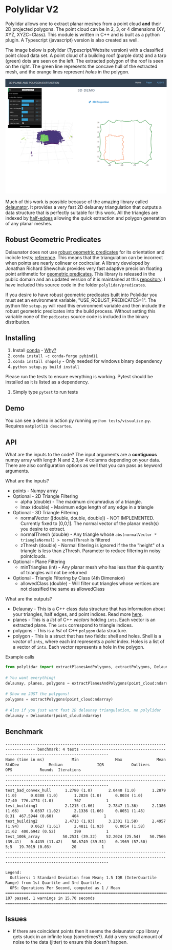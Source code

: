 # Polylidar V2

Polylidar allows one to extract planar meshes from a point cloud **and** their 2D projected polygons. The point cloud can be in 2, 3, or 4 dimensions (XY, XYZ, XYZC=Class). This module is written in C++ and is built as a python plugin.  A Typescript (javascript) version is also created as well.

The image below is polylidar (Typescript/Website version) with a classified point cloud data set.  A point cloud of a building roof (purple dots) and a tarp (green) dots are seen on the left.  The extracted polygon of the roof is seen on the right. The green line represents the concave hull of the extracted mesh, and the orange lines represent *holes* in the polygon.

![Polylidar Example](assets/polylidar-example.png)


Much of this work is possible because of the amazing library called [delaunator](https://github.com/delfrrr/delaunator-cpp).  It provides a very fast 2D delaunay triangulation that outputs a data structure that is perfectly suitable for this work. All the triangles are indexed by [half-edges](https://mapbox.github.io/delaunator/) allowing the quick extraction and polygon generation of any planar meshes.


## Robust Geometric Predicates

Delaunator does not use [robust geometric predicates](https://github.com/mikolalysenko/robust-arithmetic-notes) for its orientation and incircle tests; [reference](https://github.com/mapbox/delaunator/issues/43).  This means that the triangulation can be incorrect when points are nearly colinear or cocircular. A library developed by Jonathan Richard Shewchuk provides very fast adaptive precision floating point arithmetic for [geometric predicates](https://www.cs.cmu.edu/~quake/robust.html).  This library is released in the public domain and an updated version of it is maintained at this [repository](https://github.com/danshapero/predicates). I have included this source code in the folder `polylidar/predicates`.  

If you desire to have robust geometric predicates built into Polylidar you must set an environment variable, "USE_ROBUST_PREDICATES=1". The python file `setup.py` will read this environment variable and then include the robust geometric predicates into the build process. Without setting this variable none of the `pedicates` source code is included in the binary distribution.


## Installing

1. Install [conda](https://conda.io/projects/conda/en/latest/) - [Why?](https://medium.freecodecamp.org/why-you-need-python-environments-and-how-to-manage-them-with-conda-85f155f4353c)
2. `conda install -c conda-forge pybind11`
3. `conda install shapely` - Only needed for windows binary dependency
3. `python setup.py build install`

Please run the tests to ensure everything is working. Pytest should be installed as it is listed as a dependency.

1. Simply type `pytest` to run tests

## Demo

You can see a demo in action py running `python tests/visualize.py`. Requires `matplotlib descartes`.

## API

What are the inputs to the code?  The input arguments are a **contiguous** numpy array with length N and 2,3,or 4 columns depending on your data.  There are also configuration options as well that you can pass as keyword arguments.


What are the inputs?

* points - Numpy array
* Optional - 2D Triangle Filtering
  * alpha (double) - The maximum circumradius of a triangle.
  * lmax (double) - Maximum edge length of any edge in a triangle
* Optional - 3D Triangle Filtering
  * normalVector ([double, double, double]) - NOT IMPLEMENTED. Currently fixed to [0,0,1]. The normal vector of the planar mesh(s) you desire to extract.
  * normalThresh (double) - Any triangle whose `abs(normalVector * triangleNormal) > normalThresh` is filtered
  * zThresh (double) - Normal filtering is ignored if the the "height" of a triangle is less than zThresh. Parameter to reduce filtering in noisy pointclouds. 
* Optional - Plane Filtering
  * minTriangles (int) - Any planar mesh who has less than this quantity of triangles will not be returned
* Optional - Triangle Filtering by Class (4th Dimension)
  * allowedClass (double) - Will filter out triangles whose vertices are not classified the same as allowedClass

What are the outputs?

* Delaunay - This is a C++ class data structure that has information about your triangles, half edges, and point indices. Read more [here](https://mapbox.github.io/delaunator/).
* planes - This is a *list* of C++ *vectors* holding `ints`. Each vector is an extracted plane.  The `ints` correspond to triangle indices.
* polygons - This is a *list* of C++ `polygon` data structure.
* polygon - This is a struct that has two fields: shell and holes. Shell is a *vector* of `ints`, where each int represents a *point* index. Holes is a list of a vector of `ints`. Each vector represents a hole in the polygon.

Example calls
```python
from polylidar import extractPlanesAndPolygons, extractPolygons, Delaunator

# You want everything!
delaunay, planes, polygons = extractPlanesAndPolygons(point_cloud:ndarray)

# Show me JUST the polygons!
polygons = extractPolygons(point_cloud:ndarray)

# Also if you just want fast 2D delaunay triangulation, no polylidar
delaunay = Delaunator(point_cloud:ndarray)
```



## Benchmark

```
----------------------------------------------------------------------------------- benchmark: 4 tests ----------------------------------------------------------------------------------
Name (time in ms)            Min                Max               Mean            StdDev             Median               IQR            Outliers       OPS            Rounds  Iterations
-----------------------------------------------------------------------------------------------------------------------------------------------------------------------------------------
test_bad_convex_hull      1.2780 (1.0)       2.0440 (1.0)       1.2879 (1.0)      0.0388 (1.0)       1.2824 (1.0)      0.0034 (1.0)         17;40  776.4774 (1.0)         767           1
test_building1            2.1215 (1.66)      2.7847 (1.36)      2.1386 (1.66)     0.0397 (1.02)      2.1336 (1.66)     0.0051 (1.48)         8;31  467.5944 (0.60)        404           1
test_building2            2.4713 (1.93)      3.2301 (1.58)      2.4957 (1.94)     0.0627 (1.61)      2.4811 (1.93)     0.0054 (1.58)        21;62  400.6942 (0.52)        399           1
test_100k_array          50.2531 (39.32)    52.2024 (25.54)    50.7566 (39.41)    0.4435 (11.42)    50.6749 (39.51)    0.1969 (57.50)         5;5   19.7019 (0.03)         20           1
-----------------------------------------------------------------------------------------------------------------------------------------------------------------------------------------

Legend:
  Outliers: 1 Standard Deviation from Mean; 1.5 IQR (InterQuartile Range) from 1st Quartile and 3rd Quartile.
  OPS: Operations Per Second, computed as 1 / Mean
======================================================================================== 107 passed, 1 warnings in 15.70 seconds =========================================================================================
```

## Issues

* If there are coincident points then it seems the delaunator cpp library gets stuck in an infinite loop (sometimes?). Add a very small amount of noise to the data (jitter) to ensure this doesn't happen.



